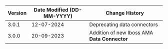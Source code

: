 | **Version** | **Date Modified (DD-MM-YYYY)** | **Change History**                                                 |
|-------------|--------------------------------|--------------------------------------------------------------------|
| 3.0.1       | 12-07-2024                     |    Deprecating data connectors                                     |
| 3.0.0       | 20-09-2023                     |	Addition of new Iboss AMA **Data Connector**                    |
